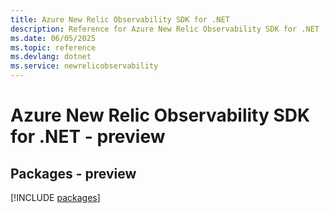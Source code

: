 ```yaml
---
title: Azure New Relic Observability SDK for .NET
description: Reference for Azure New Relic Observability SDK for .NET
ms.date: 06/05/2025
ms.topic: reference
ms.devlang: dotnet
ms.service: newrelicobservability
---
```

# Azure New Relic Observability SDK for .NET - preview
## Packages - preview
[!INCLUDE [packages](new-relic-observability-index.md)]